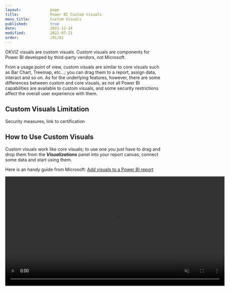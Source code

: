 ```yaml
---
layout:             page
title:              Power BI Custom Visuals
menu_title:         Custom Visuals
published:          true
date:               2021-12-14
modified:           2022-07-21
order:              /01/01
---
```


OKVIZ visuals are custom visuals. Custom visuals are components for Power BI developed by third-party vendors, not Microsoft.

From a usage point of view, custom visuals are similar to core visuals such as Bar Chart, Treemap, etc...; you can drag them to a report, assign data, interact and so on. As for the underlying features, however, there are some differences between custom and core visuals, as not all Power BI capabilities are available to custom visuals, and some security restrictions affect the overall user experience with them.


## Custom Visuals Limitation

<todo>Security measures, link to certification</todo>

## How to Use Custom Visuals

Custom visuals work like core visuals; to use one you just have to drag and drop them from the ***Visualizations*** panel into your report canvas, connect some data and start using them.

Here is an handy guide from Microsoft: [Add visuals to a Power BI report](https://docs.microsoft.com/en-us/power-bi/visuals/power-bi-report-add-visualizations-i)

<video src="images/drag-drop.mp4" width="700" autoplay loop muted></video>